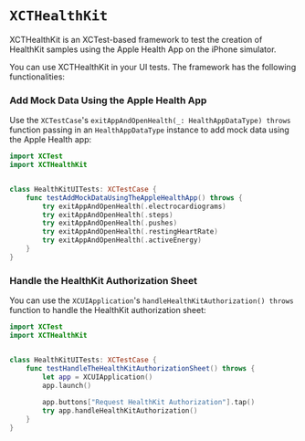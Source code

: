 # ``XCTHealthKit``

<!--
                  
This source file is part of the XCTHealthKit open source project

SPDX-FileCopyrightText: 2022 Stanford University and the project authors (see CONTRIBUTORS.md)

SPDX-License-Identifier: MIT
             
-->

XCTHealthKit is an XCTest-based framework to test the creation of HealthKit samples using the Apple Health App on the iPhone simulator.

You can use XCTHealthKit in your UI tests.
The framework has the following functionalities:

### Add Mock Data Using the Apple Health App

Use the `XCTestCase`'s `exitAppAndOpenHealth(_: HealthAppDataType) throws` function passing in an `HealthAppDataType` instance to add mock data using the Apple Health app:
```swift
import XCTest
import XCTHealthKit


class HealthKitUITests: XCTestCase {
    func testAddMockDataUsingTheAppleHealthApp() throws {
        try exitAppAndOpenHealth(.electrocardiograms)
        try exitAppAndOpenHealth(.steps)
        try exitAppAndOpenHealth(.pushes)
        try exitAppAndOpenHealth(.restingHeartRate)
        try exitAppAndOpenHealth(.activeEnergy)
    }
}
```

### Handle the HealthKit Authorization Sheet

You can use the `XCUIApplication`'s `handleHealthKitAuthorization() throws` function to handle the HealthKit authorization sheet:
```swift
import XCTest
import XCTHealthKit


class HealthKitUITests: XCTestCase {
    func testHandleTheHealthKitAuthorizationSheet() throws {
        let app = XCUIApplication()
        app.launch()
        
        app.buttons["Request HealthKit Authorization"].tap()
        try app.handleHealthKitAuthorization()
    }
}
```
